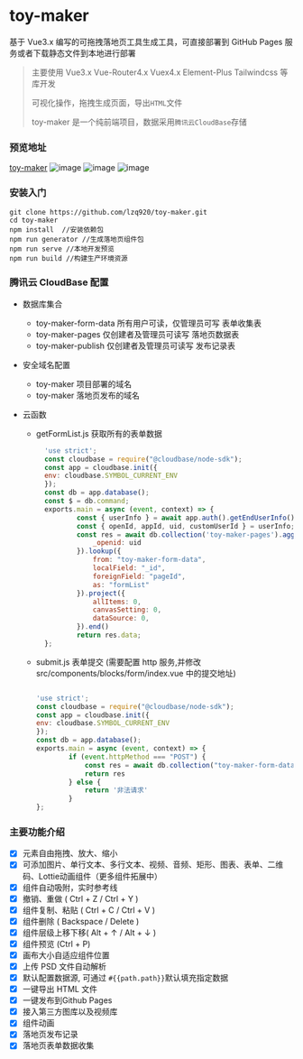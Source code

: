 # toy-maker

基于 Vue3.x 编写的可拖拽落地页工具生成工具，可直接部署到 GitHub Pages 服务或者下载静态文件到本地进行部署
> 主要使用 Vue3.x Vue-Router4.x Vuex4.x Element-Plus Tailwindcss 等库开发
>
> 可视化操作，拖拽生成页面，导出```HTML```文件
>
> toy-maker 是一个纯前端项目，数据采用```腾讯云CloudBase```存储

### 预览地址

[toy-maker](https://toy-maker.vercel.app/)
![image](https://cdn.jsdelivr.net/gh/lzq920/picx-image-host@master/20210325/image.2lvatjhnm280.png)
![image](https://cdn.jsdelivr.net/gh/lzq920/picx-image-host@master/20210325/image.635xpu7w3ik0.png)
![image](https://cdn.jsdelivr.net/gh/lzq920/picx-image-host@master/20210325/image.2lvatjhnm280.png)

### 安装入门

```
git clone https://github.com/lzq920/toy-maker.git
cd toy-maker
npm install  //安装依赖包
npm run generator //生成落地页组件包
npm run serve //本地开发预览
npm run build //构建生产环境资源
```

### 腾讯云 CloudBase 配置

- 数据库集合
    - toy-maker-form-data 所有用户可读，仅管理员可写 表单收集表
    - toy-maker-pages 仅创建者及管理员可读写 落地页数据表
    - toy-maker-publish 仅创建者及管理员可读写 发布记录表
- 安全域名配置
    - toy-maker 项目部署的域名
    - toy-maker 落地页发布的域名

- 云函数
    - getFormList.js 获取所有的表单数据
      ```javascript
        'use strict';
        const cloudbase = require("@cloudbase/node-sdk");
        const app = cloudbase.init({
        env: cloudbase.SYMBOL_CURRENT_ENV
        });
        const db = app.database();
        const $ = db.command;
        exports.main = async (event, context) => {
                const { userInfo } = await app.auth().getEndUserInfo();
                const { openId, appId, uid, customUserId } = userInfo;
                const res = await db.collection('toy-maker-pages').aggregate().match({
                    _openid: uid
                }).lookup({
                    from: "toy-maker-form-data",
                    localField: "_id",
                    foreignField: "pageId",
                    as: "formList"
                }).project({
                    allItems: 0,
                    canvasSetting: 0,
                    dataSource: 0,
                }).end()
                return res.data;
        };
  
      ```
    - submit.js 表单提交 (需要配置 http 服务,并修改 src/components/blocks/form/index.vue 中的提交地址)
      ```javascript
      
      'use strict';
      const cloudbase = require("@cloudbase/node-sdk");
      const app = cloudbase.init({
      env: cloudbase.SYMBOL_CURRENT_ENV
      });
      const db = app.database();
      exports.main = async (event, context) => {
              if (event.httpMethod === "POST") {
                  const res = await db.collection("toy-maker-form-data").add(JSON.parse(event.body))
                  return res
              } else {
                  return '非法请求'
              }
      };
  
      ```

### 主要功能介绍

- [x] 元素自由拖拽、放大、缩小
- [x] 可添加图片、单行文本、多行文本、视频、音频、矩形、图表、表单、二维码、Lottie动画组件（更多组件拓展中）
- [x] 组件自动吸附，实时参考线
- [x] 撤销、重做 ( Ctrl + Z / Ctrl + Y )
- [x] 组件复制、粘贴 ( Ctrl + C / Ctrl + V )
- [x] 组件删除 ( Backspace / Delete )
- [x] 组件层级上移下移( Alt + ↑ / Alt + ↓ )
- [x] 组件预览 (Ctrl + P)
- [x] 画布大小自适应组件位置
- [x] 上传 PSD 文件自动解析
- [x] 默认配置数据源, 可通过 ```#{{path.path}}```默认填充指定数据
- [x] 一键导出 HTML 文件
- [x] 一键发布到Github Pages
- [x] 接入第三方图库以及视频库
- [x] 组件动画
- [x] 落地页发布记录
- [x] 落地页表单数据收集
